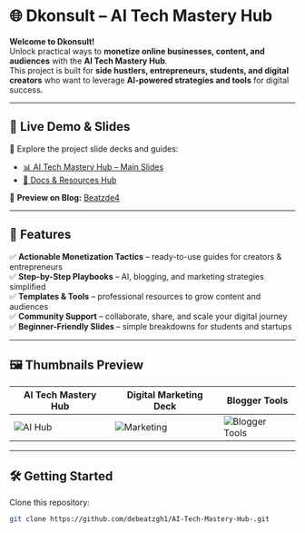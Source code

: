 # 🌐 Dkonsult – AI Tech Mastery Hub  

**Welcome to Dkonsult!**  
Unlock practical ways to **monetize online businesses, content, and audiences** with the **AI Tech Mastery Hub**.  
This project is built for **side hustlers, entrepreneurs, students, and digital creators** who want to leverage **AI-powered strategies and tools** for digital success.  

---

## 🚀 Live Demo & Slides  

🎥 Explore the project slide decks and guides:  
- [📊 AI Tech Mastery Hub – Main Slides](https://www.socialcreator.com/debeatzgh/?s=317509)  
- [📖 Docs & Resources Hub](https://www.socialcreator.com/debeatzgh/?s=317279)  

🔗 **Preview on Blog:** [Beatzde4](https://www.socialcreator.com/debeatzgh)  

---

## 🌟 Features  

✅ **Actionable Monetization Tactics** – ready-to-use guides for creators & entrepreneurs  
✅ **Step-by-Step Playbooks** – AI, blogging, and marketing strategies simplified  
✅ **Templates & Tools** – professional resources to grow content and audiences  
✅ **Community Support** – collaborate, share, and scale your digital journey  
✅ **Beginner-Friendly Slides** – simple breakdowns for students and startups  

---

## 🖼️ Thumbnails Preview  

| AI Tech Mastery Hub | Digital Marketing Deck | Blogger Tools |
|---------------------|------------------------|---------------|
| ![AI Hub](https://img.icons8.com/color/96/artificial-intelligence.png) | ![Marketing](https://img.icons8.com/color/96/marketing.png) | ![Blogger Tools](https://img.icons8.com/color/96/blog.png) |

---

## 🛠️ Getting Started  

Clone this repository:  

```bash
git clone https://github.com/debeatzgh1/AI-Tech-Mastery-Hub-.git
